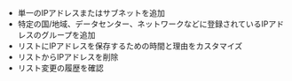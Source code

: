 * 単一のIPアドレスまたはサブネットを追加
* 特定の国/地域、データセンター、ネットワークなどに登録されているIPアドレスのグループを追加
* リストにIPアドレスを保存するための時間と理由をカスタマイズ
* リストからIPアドレスを削除
* リスト変更の履歴を確認